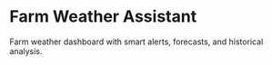# Farm Weather Assistant

Farm weather dashboard with smart alerts, forecasts, and historical analysis.